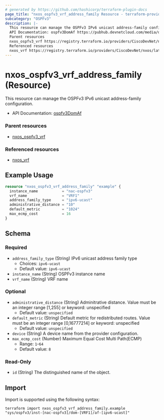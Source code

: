 ```yaml
---
# generated by https://github.com/hashicorp/terraform-plugin-docs
page_title: "nxos_ospfv3_vrf_address_family Resource - terraform-provider-nxos"
subcategory: "OSPFv3"
description: |-
  This resource can manage the OSPFv3 IPv6 unicast address-family configuration.
  API Documentation: ospfv3DomAf https://pubhub.devnetcloud.com/media/dme-docs-10-2-2/docs/Routing%20and%20Forwarding/ospfv3:DomAf/
  Parent resources
  nxos_ospfv3_vrf https://registry.terraform.io/providers/CiscoDevNet/nxos/latest/docs/resources/ospfv3_vrf
  Referenced resources
  nxos_vrf https://registry.terraform.io/providers/CiscoDevNet/nxos/latest/docs/resources/vrf
---
```


# nxos_ospfv3_vrf_address_family (Resource)

This resource can manage the OSPFv3 IPv6 unicast address-family configuration.

- API Documentation: [ospfv3DomAf](https://pubhub.devnetcloud.com/media/dme-docs-10-2-2/docs/Routing%20and%20Forwarding/ospfv3:DomAf/)

### Parent resources

- [nxos_ospfv3_vrf](https://registry.terraform.io/providers/CiscoDevNet/nxos/latest/docs/resources/ospfv3_vrf)

### Referenced resources

- [nxos_vrf](https://registry.terraform.io/providers/CiscoDevNet/nxos/latest/docs/resources/vrf)

## Example Usage

```terraform
resource "nxos_ospfv3_vrf_address_family" "example" {
  instance_name           = "nac-ospfv3"
  vrf_name                = "VRF1"
  address_family_type     = "ipv6-ucast"
  administrative_distance = "10"
  default_metric          = "1024"
  max_ecmp_cost           = 16
}
```

<!-- schema generated by tfplugindocs -->
## Schema

### Required

- `address_family_type` (String) IPv6 unicast address family type
  - Choices: `ipv6-ucast`
  - Default value: `ipv6-ucast`
- `instance_name` (String) OSPFv3 instance name
- `vrf_name` (String) VRF name

### Optional

- `administrative_distance` (String) Adminitrative distance. Value must be an integer range [1,255] or keyword: unspecified
  - Default value: `unspecified`
- `default_metric` (String) Default metric for redistributed routes. Value must be an integer range [0,16777214] or keyword: unspecified
  - Default value: `unspecified`
- `device` (String) A device name from the provider configuration.
- `max_ecmp_cost` (Number) Maximum Equal Cost Multi Path(ECMP)
  - Range: `1`-`64`
  - Default value: `8`

### Read-Only

- `id` (String) The distinguished name of the object.

## Import

Import is supported using the following syntax:

```shell
terraform import nxos_ospfv3_vrf_address_family.example "sys/ospfv3/inst-[nac-ospfv3]/dom-[VRF1]/af-[ipv6-ucast]"
```
